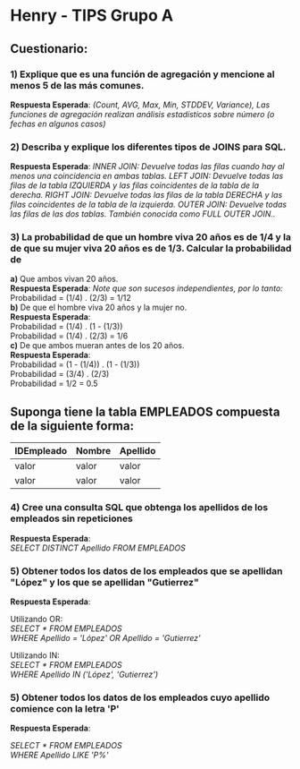 # Henry - TIPS Grupo A

## **Cuestionario**:
### **1) Explique que es una función de agregación y mencione al menos 5 de las más comunes.**  
__Respuesta Esperada__:   _(Count, AVG, Max, Min, STDDEV, Variance), Las funciones de agregación realizan análisis estadísticos sobre número (o fechas en algunos casos)_ 

### **2) Describa y explique los diferentes tipos de JOINS para SQL.**
__Respuesta Esperada__:   _INNER JOIN: Devuelve todas las filas cuando hay al menos una coincidencia en ambas tablas._ 
                          _LEFT JOIN: Devuelve todas las filas de la tabla IZQUIERDA y las filas coincidentes de la tabla de la derecha._ 
                          _RIGHT JOIN: Devuelve todas las filas de la tabla DERECHA y las filas coincidentes de la tabla de la izquierda._ 
                          _OUTER JOIN: Devuelve todas las filas de las dos tablas. También conocida como FULL OUTER JOIN.._ 


### **3) La probabilidad de que un hombre viva 20 años es de 1/4 y la de que su mujer viva 20 años es de 1/3. Calcular la probabilidad de**  
**a)** Que ambos vivan 20 años.  
__Respuesta Esperada__:   _Note que son sucesos independientes, por lo tanto:_  
Probabilidad = (1/4) . (2/3) = 1/12   
**b)** De que el hombre viva 20 años y la mujer no.      
__Respuesta Esperada__:       
Probabilidad = (1/4) . (1 - (1/3))  
Probabilidad = (1/4) . (2/3) = 1/6  
**c)** De que ambos mueran antes de los 20 años.   
__Respuesta Esperada__:       
Probabilidad = (1 - (1/4)) . (1 - (1/3))  
Probabilidad = (3/4) . (2/3)  
Probabilidad = 1/2 = 0.5  
  
   

  
  

## Suponga tiene la tabla EMPLEADOS compuesta de la siguiente forma:

| IDEmpleado | Nombre | Apellido |
|--------|--------|--------|
| valor | valor | valor |
|valor  | valor  | valor |



### **4) Cree una consulta SQL que obtenga los apellidos de los empleados sin repeticiones**
__Respuesta Esperada__:  
_SELECT DISTINCT Apellido FROM EMPLEADOS_

### **5) Obtener todos los datos de los empleados que se apellidan "López" y los que se apellidan "Gutierrez"**
__Respuesta Esperada__:  

Utilizando OR:  
_SELECT * FROM EMPLEADOS_  
_WHERE Apellido = 'López' OR Apellido = 'Gutierrez'_  

Utilizando IN:  
_SELECT * FROM EMPLEADOS_  
_WHERE Apellido IN ('López', 'Gutierrez')_  
 
### **5) Obtener todos los datos de los empleados cuyo apellido comience con la letra 'P'**
__Respuesta Esperada__:  

_SELECT * FROM EMPLEADOS_  
_WHERE Apellido LIKE 'P%'_